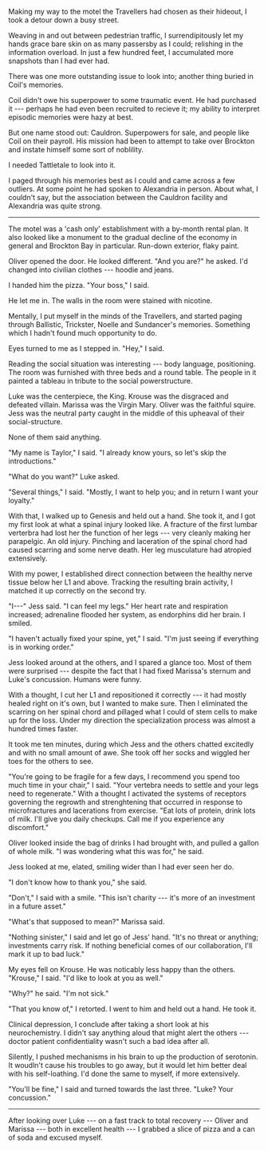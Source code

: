 Making my way to the motel the Travellers had chosen as their hideout, I took a
detour down a busy street.

Weaving in and out between pedestrian traffic, I surrendipitously let my hands grace
bare skin on as many passersby as I could; relishing in the information overload. In
just a few hundred feet, I accumulated more snapshots than I had ever had.

There was one more outstanding issue to look into; another thing buried in Coil's memories.

Coil didn't owe his superpower to some traumatic event. He had purchased it --- perhaps
he had even been recruited to recieve it; my ability to interpret episodic memories were
hazy at best.

But one name stood out: Cauldron. Superpowers for sale, and people like Coil on their
payroll. His mission had been to attempt to take over Brockton and instate himself some
sort of noblility.

I needed Tattletale to look into it.

I paged through his memories best as I could and came across a few outliers. At some point
he had spoken to Alexandria in person. About what, I couldn't say, but the association between
the Cauldron facility and Alexandria was quite strong.

----

The motel was a 'cash only' establishment with a by-month rental plan. It also looked
like a monument to the gradual decline of the economy in general and Brockton Bay in particular.
Run-down exterior, flaky paint.

Oliver opened the door. He looked different. "And you are?" he asked. I'd changed into civilian
clothes --- hoodie and jeans.

I handed him the pizza. "Your boss," I said.

He let me in. The walls in the room were stained with nicotine.

Mentally, I put myself in the minds of the Travellers, and started paging through Ballistic,
Trickster, Noelle and Sundancer's memories. Something which I hadn't found much opportunity to do.

Eyes turned to me as I stepped in. "Hey," I said.

Reading the social situation was interesting --- body language, positioning. The room was furnished
with three beds and a round table. The people in it painted a tableau in tribute to the social
powerstructure.

Luke was the centerpiece, the King. Krouse was the disgraced and defeated villain. Marissa was
the Virgin Mary. Oliver was the faithful squire. Jess was the neutral party caught in the middle
of this upheaval of their social-structure.

None of them said anything.

"My name is Taylor," I said. "I already know yours, so let's skip the introductions."

"What do you want?" Luke asked.

"Several things," I said. "Mostly, I want to help you; and in return I want your loyalty."

With that, I walked up to Genesis and held out a hand. She took it, and I got my first look
at what a spinal injury looked like. A fracture of the first lumbar verterbra had lost her the
function of her legs --- very cleanly making her parapelgic. An old injury. Pinching and laceration
of the spinal chord had caused scarring and some nerve death. Her leg musculature had atropied extensively.

With my power, I established direct connection between the healthy nerve tissue below her L1 and above.
Tracking the resulting brain activity, I matched it up correctly on the second try.

"I---" Jess said. "I can feel my legs." Her heart rate and respiration increased; adrenaline flooded her
system, as endorphins did her brain. I smiled.

"I haven't actually fixed your spine, yet," I said. "I'm just seeing if everything is in working order."

Jess looked around at the others, and I spared a glance too. Most of them were surprised --- despite the
fact that I had fixed Marissa's sternum and Luke's concussion. Humans were funny.

With a thought, I cut her L1 and repositioned it correctly --- it had mostly healed right on it's own, but
I wanted to make sure. Then I eliminated the scarring on her spinal chord and pillaged what I could of
stem cells to make up for the loss. Under my direction the specialization process was almost a hundred times
faster.

It took me ten minutes, during which Jess and the others chatted excitedly and with no small amount
of awe. She took off her socks and wiggled her toes for the others to see.

"You're going to be fragile for a few days, I recommend you spend too much time in your chair,"
I said. "Your vertebra needs to settle and your legs need to regenerate."
With a thought I activated the systems of receptors governing
the regrowth and strenghtening that occurred in response to microfractures and lacerations from exercise.
"Eat lots of protein, drink lots of milk. I'll give you daily checkups. Call me if you experience any
discomfort."

Oliver looked inside the bag of drinks I had brought with, and pulled a gallon of whole milk. "I was
wondering what this was for," he said.

Jess looked at me, elated, smiling wider than I had ever seen her do.

"I don't know how to thank you," she said.

"Don't," I said with a smile. "This isn't charity --- it's more of an investment in a future asset."

"What's that supposed to mean?" Marissa said.

"Nothing sinister," I said and let go of Jess' hand.
"It's no threat or anything; investments carry risk. If nothing beneficial
comes of our collaboration, I'll mark it up to bad luck."

My eyes fell on Krouse. He was noticably less happy than the others. "Krouse," I said. "I'd like to look
at you as well."

"Why?" he said. "I'm not sick."

"That you know of," I retorted. I went to him and held out a hand. He took it.

Clinical depression, I conclude after taking a short look at his neurochemistry. I didn't say anything
aloud that might alert the others --- doctor patient confidentiality wasn't such a bad idea after all.

Silently, I pushed mechanisms in his brain to up the production of serotonin. It woudln't cause his
troubles to go away, but it would let him better deal with his self-loathing. I'd done the same to
myself, if more extensively.

"You'll be fine," I said and turned towards the last three. "Luke? Your concussion."

----

After looking over Luke --- on a fast track to total recovery --- Oliver and Marissa
--- both in excellent health --- I grabbed a slice of pizza and a can of soda and excused myself.
